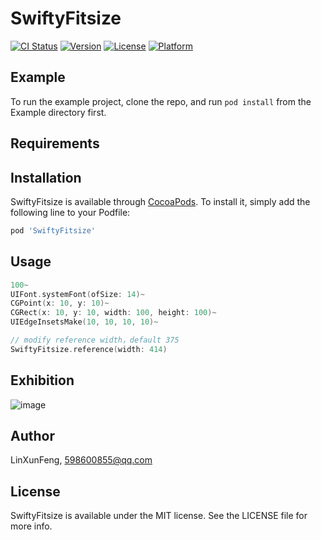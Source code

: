 # SwiftyFitsize

[![CI Status](https://img.shields.io/travis/LinXunFeng/SwiftyFitsize.svg?style=flat)](https://travis-ci.org/LinXunFeng/SwiftyFitsize)
[![Version](https://img.shields.io/cocoapods/v/SwiftyFitsize.svg?style=flat)](https://cocoapods.org/pods/SwiftyFitsize)
[![License](https://img.shields.io/cocoapods/l/SwiftyFitsize.svg?style=flat)](https://cocoapods.org/pods/SwiftyFitsize)
[![Platform](https://img.shields.io/cocoapods/p/SwiftyFitsize.svg?style=flat)](https://cocoapods.org/pods/SwiftyFitsize)

## Example

To run the example project, clone the repo, and run `pod install` from the Example directory first.

## Requirements

## Installation

SwiftyFitsize is available through [CocoaPods](https://cocoapods.org). To install
it, simply add the following line to your Podfile:

```ruby
pod 'SwiftyFitsize'
```

## Usage

```swift
100~
UIFont.systemFont(ofSize: 14)~
CGPoint(x: 10, y: 10)~
CGRect(x: 10, y: 10, width: 100, height: 100)~
UIEdgeInsetsMake(10, 10, 10, 10)~

// modify reference width，default 375
SwiftyFitsize.reference(width: 414)
```

## Exhibition

![image](https://github.com/LinXunFeng/SwiftyFitsize/raw/master/Screenshots/exhibition.png)

## Author

LinXunFeng, 598600855@qq.com

## License

SwiftyFitsize is available under the MIT license. See the LICENSE file for more info.
